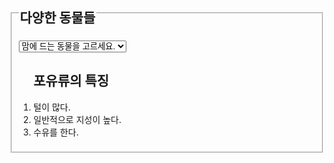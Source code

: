 <!-- 목표 : 다양한 태그를 활용해 예시 화면의 기능 만들어보기 -->
<!-- - 복습할 개념 체크 리스트
    - [ ]  <br> 태그
    - [ ]  <h1> ~ <h6> 태그
    - [ ]  <select> 태그
    - [ ]  <list> 태그 -->
<!DOCTYPE html>
<html lang="ko">
  <head>
    <meta charset="UTF-8" />
    <meta http-equiv="x-ua-compatible" content="IE=Edge" />
    <title>태그 더 사용해보기</title>
  </head>
  <body>
    <!-- disabled와 selected태그를 이용해 선택 할 수없는 설명 창을 만들 수도 있다. -->
    <!-- onchange와 script function을 활용해 다양한 반응을 만들 수 있다. -->
    <fieldset>
      <legend>
        <h2>다양한 동물들</h2>
      </legend>
      <select id="selectBox" name="selectBox" onchange="changeBox()">
        <option disabled selected>맘에 드는 동물을 고르세요.</option>
        <option value="cat">고양이</option>
        <option value="dog">강아지</option>
        <option value="gorilla">원숭이</option>
        <option value="noting">맘에 드는게 없어</option>
      </select>
      <br />
      <ol>
        <h2>포유류의 특징</h2>
        <li>털이 많다.</li>
        <li>일반적으로 지성이 높다.</li>
        <li>수유를 한다.</li>
      </ol>
    </fieldset>
    <script>
      function changeBox() {
        let select = document.getElementById("selectBox");
        let selectValue = select.options[select.selectedIndex].value;
        // jquery에서 단축화 할 수 있지만 js의 경우 긴문항을 사용해야한다.
        if (selectValue == "cat") alert("고양이는 까칠하죠");
        if (selectValue == "dog") alert("강아지는 착하죠");
        if (selectValue == "gorilla") alert("진심 인가요?");
        if (selectValue == "noting") alert("맘에드는게 없으신가봐요");
      }
    </script>
  </body>
</html>
